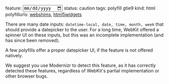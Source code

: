 feature: <input type=date>
status: caution
tags: polyfill gtie9
kind: html
polyfillurls: [webshims](http://afarkas.github.com/webshim/demos/demos/webforms.html), [html5widgets](http://www.useragentman.com/blog/2010/07/27/cross-browser-html5-forms-using-modernizr-webforms2-and-html5widgets/)

There are many date inputs: `datetime-local, date, time, month, week` that should provide a datepicker to the user. For a long time, WebKit offered a spinner UI on these inputs, but this was an incomplete implementation (and has since been removed).

A few polyfills offer a proper datepicker UI, if the feature is not offered natively.

We suggest you use Modernizr to detect this feature, as it has correctly detected these features, regardless of WebKit's partial implementation or other browser bugs.
